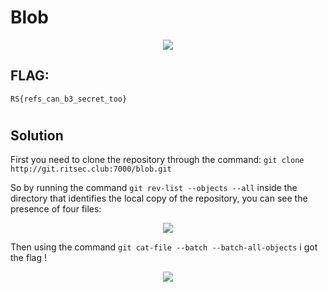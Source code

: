 # Blob
<p align="center">
  <img src=https://i.postimg.cc/T1fq0srS/Immagine.jpg" />
</p>

## FLAG:
`RS{refs_can_b3_secret_too}`
#
## Solution
First you need to clone the repository through the command:
```git clone http://git.ritsec.club:7000/blob.git```

So by running the command 
```git rev-list --objects --all```
inside the directory that identifies the local copy of the repository, you can see the presence of four files:
<p align="center">
  <img src=https://i.postimg.cc/PxVTQCv8/1.jpg" />
</p>

Then using the command
```git cat-file --batch --batch-all-objects```
i got the flag !
<p align="center">
  <img src=https://i.postimg.cc/T35zZkL1/2.jpg" />
</p>
